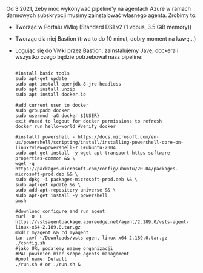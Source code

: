 Od 3.2021, żeby móc wykonywać pipeline'y na agentach Azure w ramach darmowych subskrypcji musimy zainstalować własnego agenta. Zrobimy to:
- Tworząc w Portalu VMkę (Standard DS1 v2 (1 vcpus, 3.5 GiB memory))
- Tworząc dla niej Bastion (trwa to do 10 minut, dobry moment na kawę...)
- Logując się do VMki przez Bastion, zainstalujemy Javę, dockera i wszystko czego będzie potrzebował nasz pipeline:

    ```shell script

    #install basic tools
    sudo apt-get update
    sudo apt install openjdk-8-jre-headless
    sudo apt install unzip
    sudo apt install docker.io
  
    #add current user to docker
    sudo groupadd docker 
    sudo usermod -aG docker ${USER} 
    exit #need to logout for docker permissions to refresh
    docker run hello-world #verify docker
  
    #installl powershell - https://docs.microsoft.com/en-us/powershell/scripting/install/installing-powershell-core-on-linux?view=powershell-7.1#ubuntu-2004
    sudo apt-get install -y wget apt-transport-https software-properties-common && \
    wget -q https://packages.microsoft.com/config/ubuntu/20.04/packages-microsoft-prod.deb && \
    sudo dpkg -i packages-microsoft-prod.deb && \
    sudo apt-get update && \
    sudo add-apt-repository universe && \
    sudo apt-get install -y powershell 
    pwsh
  
    #download configure and run agent
    curl -O -L https://vstsagentpackage.azureedge.net/agent/2.189.0/vsts-agent-linux-x64-2.189.0.tar.gz
    mkdir myagent && cd myagent
    tar zxvf ~/Downloads/vsts-agent-linux-x64-2.189.0.tar.gz
   ./config.sh
   #jako URL podajemy nazwę organizacji
   #PAT powinien mieć scope agents management
   #pool name: Default
   ./run.sh # or ./run.sh &
```